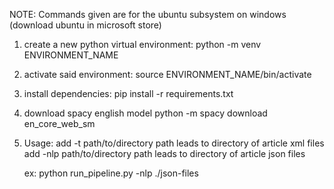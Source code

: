 NOTE: Commands given are for the ubuntu subsystem on windows (download ubuntu in microsoft store)

1) 	create a new python virtual environment:
	python -m venv ENVIRONMENT_NAME

2) 	activate said environment:
	source ENVIRONMENT_NAME/bin/activate

3)	install dependencies:
	pip install -r requirements.txt

4)	download spacy english model
	python -m spacy download en_core_web_sm

5)
	Usage: 
	add -t path/to/directory path leads to directory of article xml files
       	add -nlp path/to/directory path leads to directory of article json files

	ex: python run_pipeline.py -nlp ./json-files
